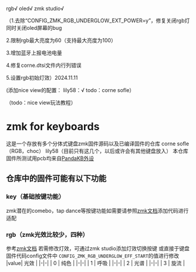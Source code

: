 rgb√
oled√
zmk studio√

（1.去除“CONFIG_ZMK_RGB_UNDERGLOW_EXT_POWER=y”，修复关闭rgb灯同时关闭oled屏幕的bug


2.限制rgb最大亮度为60（支持最大亮度为100）


3.增加蓝牙上报电池电量


4.修复corne.dtsi文件内行列错误


5.设置rgb初始灯效）2024.11.11


(添加nice view的配置：
lily58：√
todo：corne sofle）

（todo：nice view玩法教程）
# zmk for keyboards
这是一个存放有多个分体式键盘zmk固件源码以及已编译固件的仓库
corne sofle（RGB，choc） lily58（目前只有这几个，以后或许会有其他键盘放入）
本仓库固件所测试用pcb均来自[PandaKB外设](https://pandakb.taobao.com/shop/view_shop.htm?spm=a21n57.1.0.0.5d79523cNmnkU0&appUid=RAzN8HWMnqHhQPoqPWJj8vvpxQEUo4LsYqKaxNw4JRKQfkmLoFX)
## 仓库中的固件可能有以下功能
### key（基础按键功能）
zmk潜在的comebo，tap dance等按键功能如需要请参照[zmk文档](https://zmk.dev/docs/keymaps)添加代码进行适配
### rgb（zmk光效比较少，四种）
参考[zmk文档](https://zmk.dev/docs/config/underglow)
若需修改灯效，可通过zmk studio添加灯效切换按键
或直接于键盘固件代码config文件中
`CONFIG_ZMK_RGB_UNDERGLOW_EFF_START`的值进行修改
|value|       光效        |
|-|-|
|  0  |       纯色        |
|-|-|
|  1  |       呼吸        |
|-|-|
|  2  |       光谱        |
|-|-|
|  3  |       旋流        |

